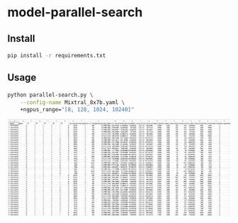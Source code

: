 # model-parallel-search

## Install

```bash
pip install -r requirements.txt
```

## Usage

```bash
python parallel-search.py \
    --config-name Mixtral_8x7b.yaml \
    +ngpus_range="[8, 128, 1024, 10240]"
```

![alt text](imgs/image.png)
